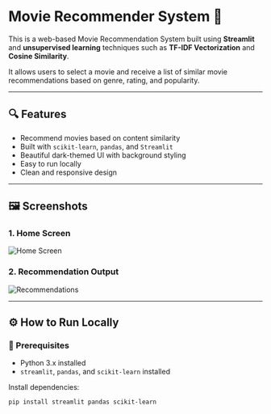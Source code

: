 # Movie Recommender System 🎥

This is a web-based Movie Recommendation System built using **Streamlit** and **unsupervised learning** techniques such as **TF-IDF Vectorization** and **Cosine Similarity**.

It allows users to select a movie and receive a list of similar movie recommendations based on genre, rating, and popularity.

---

## 🔍 Features

- Recommend movies based on content similarity
- Built with `scikit-learn`, `pandas`, and `Streamlit`
- Beautiful dark-themed UI with background styling
- Easy to run locally
- Clean and responsive design

---

## 🖼️ Screenshots

### 1. Home Screen
![Home Screen](screenshot/home_screen.png)

### 2. Recommendation Output
![Recommendations](screenshot/recommendations.png)

---

## ⚙️ How to Run Locally

### 📝 Prerequisites

- Python 3.x installed
- `streamlit`, `pandas`, and `scikit-learn` installed

Install dependencies:

```bash
pip install streamlit pandas scikit-learn
